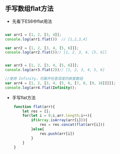 <!--
 * @Author: your name
 * @Date: 2020-02-23 10:35:28
 * @LastEditTime : 2020-02-23 10:46:02
 * @LastEditors  : Please set LastEditors
 * @Description: In User Settings Edit
 * @FilePath: /fe_blog/js/32/README.md
 -->
## 手写数组flat方法

+ 先看下ES6中flat用法
```js

var arr1 = [1, 2, [3, 4]];
console.log(arr1.flat())  // [1,2,3,4]

var arr2 = [1, 2, [3, 4, [5, 6]]];
console.log(arr2.flat())// [1, 2, 3, 4, [5, 6]]


var arr3 = [1, 2, [3, 4, [5, 6]]];
console.log(arr3.flat(2))// [1, 2, 3, 4, 5, 6]

//使用 Infinity，可展开任意深度的嵌套数组
var arr4 = [1, 2, [3, 4, [5, 6, [7, 8, [9, 10]]]]];
console.log(arr4.flat(Infinity));
```

+ 手写flat方法
```js
    function flat(arr){
        let res = [];
        for(let i = 0;i,arr.length;i++){
            if(Array.isArray(arr[i])){
                res = res.concat(flat(arr[i]))
            }else{
                res.push(arr[i])
            }
        }
    }
```
